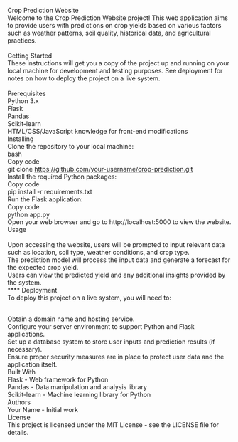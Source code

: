 

Crop Prediction Website<br>
Welcome to the Crop Prediction Website project! This web application aims to provide users with predictions on crop yields based on various factors such as weather patterns, soil quality, historical data, and agricultural practices.
<br><br>
Getting Started<br>
These instructions will get you a copy of the project up and running on your local machine for development and testing purposes. See deployment for notes on how to deploy the project on a live system.
<br><br>
Prerequisites<br>
Python 3.x<br>
Flask<br>
Pandas<br>
Scikit-learn<br>
HTML/CSS/JavaScript knowledge for front-end modifications<br>
Installing<br>
Clone the repository to your local machine:<br>
bash<br>
Copy code<br>
git clone https://github.com/your-username/crop-prediction.git<br>
Install the required Python packages:<br>
Copy code<br>
pip install -r requirements.txt<br>
Run the Flask application:<br>
Copy code<br>
python app.py<br>
Open your web browser and go to http://localhost:5000 to view the website.<br>
Usage<br><br>
Upon accessing the website, users will be prompted to input relevant data such as location, soil type, weather conditions, and crop type.<br>
The prediction model will process the input data and generate a forecast for the expected crop yield.<br>
Users can view the predicted yield and any additional insights provided by the system.<br>****
Deployment<br>
To deploy this project on a live system, you will need to:<br><br>

Obtain a domain name and hosting service.<br>
Configure your server environment to support Python and Flask applications.<br>
Set up a database system to store user inputs and prediction results (if necessary).<br>
Ensure proper security measures are in place to protect user data and the application itself.<br>
Built With<br>
Flask - Web framework for Python<br>
Pandas - Data manipulation and analysis library<br>
Scikit-learn - Machine learning library for Python<br>
Authors<br>
Your Name - Initial work<br>
License<br>
This project is licensed under the MIT License - see the LICENSE file for details.<br><br><br>

